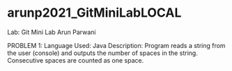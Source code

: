 # arunp2021_GitMiniLabLOCAL
 Lab: Git Mini Lab
 Arun Parwani

PROBLEM 1:
Language Used: Java
Description: Program reads a string from the user (console) and outputs the number of spaces in the string. Consecutive spaces are counted as one space.